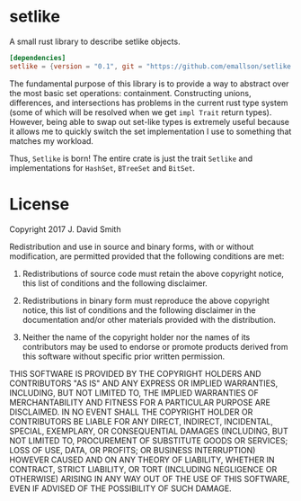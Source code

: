 # setlike
A small rust library to describe setlike objects.

```toml
[dependencies]
setlike = {version = "0.1", git = "https://github.com/emallson/setlike.git"}
```

The fundamental purpose of this library is to provide a way to abstract over the most basic set operations: containment.
Constructing unions, differences, and intersections has problems in the current rust type system (some of which will be resolved when we get `impl Trait` return types).
However, being able to swap out set-like types is extremely useful because it allows me to quickly switch the set implementation I use to something that matches my workload.

Thus, `Setlike` is born! The entire crate is just the trait `Setlike` and implementations for `HashSet`, `BTreeSet` and `BitSet`.

# License

Copyright 2017 J. David Smith

Redistribution and use in source and binary forms, with or without modification, are permitted provided that the following conditions are met:

1. Redistributions of source code must retain the above copyright notice, this list of conditions and the following disclaimer.

2. Redistributions in binary form must reproduce the above copyright notice, this list of conditions and the following disclaimer in the documentation and/or other materials provided with the distribution.

3. Neither the name of the copyright holder nor the names of its contributors may be used to endorse or promote products derived from this software without specific prior written permission.

THIS SOFTWARE IS PROVIDED BY THE COPYRIGHT HOLDERS AND CONTRIBUTORS "AS IS" AND ANY EXPRESS OR IMPLIED WARRANTIES, INCLUDING, BUT NOT LIMITED TO, THE IMPLIED WARRANTIES OF MERCHANTABILITY AND FITNESS FOR A PARTICULAR PURPOSE ARE DISCLAIMED. IN NO EVENT SHALL THE COPYRIGHT HOLDER OR CONTRIBUTORS BE LIABLE FOR ANY DIRECT, INDIRECT, INCIDENTAL, SPECIAL, EXEMPLARY, OR CONSEQUENTIAL DAMAGES (INCLUDING, BUT NOT LIMITED TO, PROCUREMENT OF SUBSTITUTE GOODS OR SERVICES; LOSS OF USE, DATA, OR PROFITS; OR BUSINESS INTERRUPTION) HOWEVER CAUSED AND ON ANY THEORY OF LIABILITY, WHETHER IN CONTRACT, STRICT LIABILITY, OR TORT (INCLUDING NEGLIGENCE OR OTHERWISE) ARISING IN ANY WAY OUT OF THE USE OF THIS SOFTWARE, EVEN IF ADVISED OF THE POSSIBILITY OF SUCH DAMAGE.
